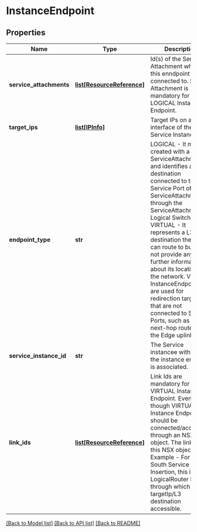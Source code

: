 # InstanceEndpoint

## Properties
Name | Type | Description | Notes
------------ | ------------- | ------------- | -------------
**service_attachments** | [**list[ResourceReference]**](ResourceReference.md) | Id(s) of the Service Attachment where this enndpoint is connected to. Service Attachment is mandatory for LOGICAL Instance Endpoint. | [optional] 
**target_ips** | [**list[IPInfo]**](IPInfo.md) | Target IPs on an interface of the Service Instance. | 
**endpoint_type** | **str** | LOGICAL - It must be created with a ServiceAttachment and identifies a destination connected to the Service Port of the ServiceAttachment, through the ServiceAttachment&#x27;s Logical Switch. VIRTUAL - It represents a L3 destination the router can route to but does not provide any further information about its location in the network. Virtual InstanceEndpoints are used for redirection targets that are not connected to Service Ports, such as the next-hop routers on the Edge uplinks. | [optional] [default to 'LOGICAL']
**service_instance_id** | **str** | The Service instancee with which the instance endpoint is associated. | [optional] 
**link_ids** | [**list[ResourceReference]**](ResourceReference.md) | Link Ids are mandatory for VIRTUAL Instance Endpoint. Even though VIRTUAL, the Instance Endpoint should be connected/accessible through an NSX object. The link id is this NSX object id. Example - For North-South Service Insertion, this is the LogicalRouter Id through which the targetIp/L3 destination accessible. | [optional] 

[[Back to Model list]](../README.md#documentation-for-models) [[Back to API list]](../README.md#documentation-for-api-endpoints) [[Back to README]](../README.md)

